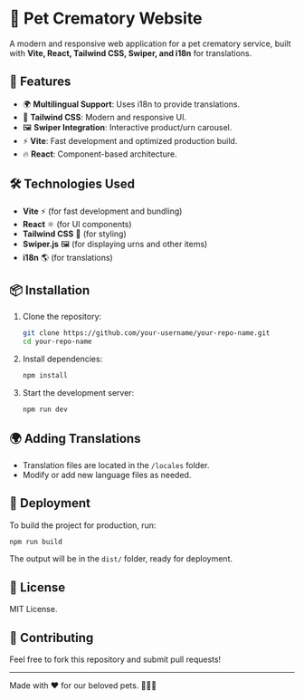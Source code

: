 # 🐾 Pet Crematory Website

A modern and responsive web application for a pet crematory service, built with **Vite, React, Tailwind CSS, Swiper, and i18n** for translations.

## 🚀 Features
- 🌍 **Multilingual Support**: Uses i18n to provide translations.
- 🎨 **Tailwind CSS**: Modern and responsive UI.
- 🖼️ **Swiper Integration**: Interactive product/urn carousel.
- ⚡ **Vite**: Fast development and optimized production build.
- 🔥 **React**: Component-based architecture.

## 🛠️ Technologies Used
- **Vite** ⚡ (for fast development and bundling)
- **React** ⚛️ (for UI components)
- **Tailwind CSS** 🎨 (for styling)
- **Swiper.js** 🖼️ (for displaying urns and other items)
- **i18n** 🌎 (for translations)

## 📦 Installation

1. Clone the repository:
   ```sh
   git clone https://github.com/your-username/your-repo-name.git
   cd your-repo-name
   ```

2. Install dependencies:
   ```sh
   npm install
   ```

3. Start the development server:
   ```sh
   npm run dev
   ```

## 🌍 Adding Translations
- Translation files are located in the `/locales` folder.
- Modify or add new language files as needed.

## 🚀 Deployment
To build the project for production, run:
```sh
npm run build
```
The output will be in the `dist/` folder, ready for deployment.

## 📜 License
MIT License.

## 🙌 Contributing
Feel free to fork this repository and submit pull requests!

---
Made with ❤️ for our beloved pets. 🐶🐱🌈

